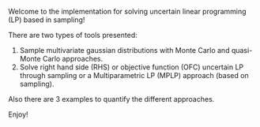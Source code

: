 Welcome to the implementation for solving uncertain linear programming (LP) based in sampling!

There are two types of tools presented:
1) Sample multivariate gaussian distributions with Monte Carlo and quasi-Monte Carlo approaches.
2) Solve right hand side (RHS) or objective function (OFC) uncertain LP through sampling or a Multiparametric LP (MPLP) approach (based on sampling).

Also there are 3 examples to quantify the different approaches.

Enjoy!
